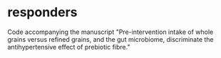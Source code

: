 # responders
Code accompanying the manuscript "Pre-intervention intake of whole grains versus refined grains, and the gut microbiome, discriminate the antihypertensive effect of prebiotic fibre."
